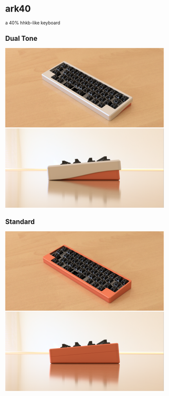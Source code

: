 # ark40
a 40% hhkb-like keyboard

## Dual Tone
![](https://github.com/arko9699/ark40/blob/main/pic/extended1.png)
![](https://github.com/arko9699/ark40/blob/main/pic/extended.png)

## Standard
![](https://github.com/arko9699/ark40/blob/main/pic/flush1.png)
![](https://github.com/arko9699/ark40/blob/main/pic/flush.png)
